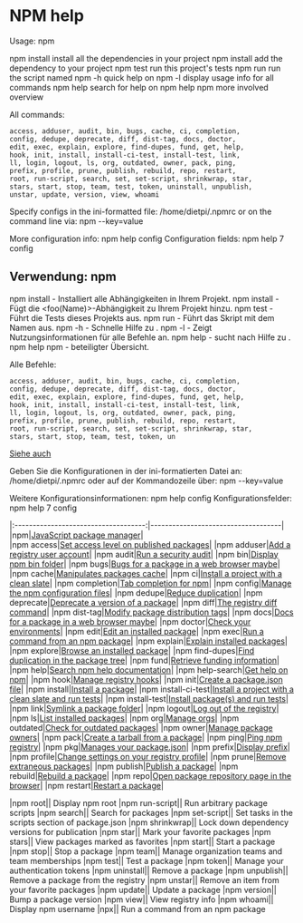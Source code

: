 # NPM help

Usage: npm <command>

npm install        install all the dependencies in your project
npm install <foo>  add the <foo> dependency to your project
npm test           run this project's tests
npm run <foo>      run the script named <foo>
npm <command> -h   quick help on <command>
npm -l             display usage info for all commands
npm help <term>    search for help on <term>
npm help npm       more involved overview

All commands:

    access, adduser, audit, bin, bugs, cache, ci, completion,
    config, dedupe, deprecate, diff, dist-tag, docs, doctor,
    edit, exec, explain, explore, find-dupes, fund, get, help,
    hook, init, install, install-ci-test, install-test, link,
    ll, login, logout, ls, org, outdated, owner, pack, ping,
    prefix, profile, prune, publish, rebuild, repo, restart,
    root, run-script, search, set, set-script, shrinkwrap, star,
    stars, start, stop, team, test, token, uninstall, unpublish,
    unstar, update, version, view, whoami

Specify configs in the ini-formatted file:
    /home/dietpi/.npmrc
or on the command line via: npm <command> --key=value

More configuration info: npm help config
Configuration fields: npm help 7 config




## Verwendung: npm <Befehl> 

npm install - Installiert alle Abhängigkeiten in Ihrem Projekt. 
npm install <foo> - Fügt die <foo(Name)>-Abhängigkeit zu Ihrem Projekt hinzu. 
npm test - Führt die Tests dieses Projekts aus. 
npm run <foo> - Führt das Skript mit dem Namen <foo> aus. 
npm <Befehl> -h - Schnelle Hilfe zu <Befehl>. 
npm -l - Zeigt Nutzungsinformationen für alle Befehle an. 
npm help <Begriff> - sucht nach Hilfe zu <Begriff>. 
npm help npm - beteiligter Übersicht. 

Alle Befehle:

    access, adduser, audit, bin, bugs, cache, ci, completion,
    config, dedupe, deprecate, diff, dist-tag, docs, doctor,
    edit, exec, explain, explore, find-dupes, fund, get, help,
    hook, init, install, install-ci-test, install-test, link,
    ll, login, logout, ls, org, outdated, owner, pack, ping,
    prefix, profile, prune, publish, rebuild, repo, restart,
    root, run-script, search, set, set-script, shrinkwrap, star,
    stars, start, stop, team, test, token, un

[Siehe auch](https://docs.npmjs.com/cli/v7/commands)


Geben Sie die Konfigurationen in der ini-formatierten Datei an:
    /home/dietpi/.npmrc
oder auf der Kommandozeile über: npm <command> --key=value

Weitere Konfigurationsinformationen: npm help config
Konfigurationsfelder: npm help 7 config


|:------------------------------------:|------------------------------------|  
|npm|[JavaScript package manager](https://docs.npmjs.com/cli/v7/commands/npm)|  
|npm access|[Set access level on published packages](https://docs.npmjs.com/cli/v7/commands/npm-access)|
|npm adduser|[Add a registry user account](https://docs.npmjs.com/cli/v7/commands/npm-adduser)|
|npm audit|[Run a security audit](https://docs.npmjs.com/cli/v7/commands/npm-audit)|
|npm bin|[Display npm bin folder](https://docs.npmjs.com/cli/v7/commands/npm-bin)|
|npm bugs|[Bugs for a package in a web browser maybe](https://docs.npmjs.com/cli/v7/commands/npm-bugs)|
|npm cache|[Manipulates packages cache](https://docs.npmjs.com/cli/v7/commands/npm-cache)|
|npm ci|[Install a project with a clean slate](https://docs.npmjs.com/cli/v7/commands/npm-ci)|
|npm completion|[Tab completion for npm](https://docs.npmjs.com/cli/v7/commands/npm-completion)|
|npm config|[Manage the npm configuration files](https://docs.npmjs.com/cli/v7/commands/npm-config)|
|npm dedupe|[Reduce duplication](https://docs.npmjs.com/cli/v7/commands/npm-dedupe)|
|npm deprecate|[Deprecate a version of a package](https://docs.npmjs.com/cli/v7/commands/npm-deprecate)|
|npm diff|[The registry diff command](https://docs.npmjs.com/cli/v7/commands/npm-diff)|
|npm dist-tag|[Modify package distribution tags](https://docs.npmjs.com/cli/v7/commands/npm-dist-tag)|
|npm docs|[Docs for a package in a web browser maybe](https://docs.npmjs.com/cli/v7/commands/npm-docs)|
|npm doctor|[Check your environments](https://docs.npmjs.com/cli/v7/commands/npm-doctor)|
|npm edit|[Edit an installed package](https://docs.npmjs.com/cli/v7/commands/npm-edit)|
|npm exec|[Run a command from an npm package](https://docs.npmjs.com/cli/v7/commands/npm-exec)|
|npm explain|[Explain installed packages](https://docs.npmjs.com/cli/v7/commands/npm-explain)|
|npm explore|[Browse an installed package](https://docs.npmjs.com/cli/v7/commands/npm-explore)|
|npm find-dupes|[Find duplication in the package tree](https://docs.npmjs.com/cli/v7/commands/npm-find-dupes)|
|npm fund|[Retrieve funding information](https://docs.npmjs.com/cli/v7/commands/npm-fund)|
|npm help|[Search npm help documentation](https://docs.npmjs.com/cli/v7/commands/npm-help)|
|npm help-search|[Get help on npm](https://docs.npmjs.com/cli/v7/commands/npm-help-search)|
|npm hook|[Manage registry hooks](https://docs.npmjs.com/cli/v7/commands/npm-hook)|
|npm init|[Create a package.json file](https://docs.npmjs.com/cli/v7/commands/npm-init)|
|npm install|[Install a package](https://docs.npmjs.com/cli/v7/commands/npm-install)|
|npm install-ci-test|[Install a project with a clean slate and run tests](https://docs.npmjs.com/cli/v7/commands/npm-install-ci-test)|
|npm install-test|[Install package(s) and run tests](https://docs.npmjs.com/cli/v7/commands/npm-install-test)|
|npm link|[Symlink a package folder](https://docs.npmjs.com/cli/v7/commands/npm-link)|
|npm logout|[Log out of the registry](https://docs.npmjs.com/cli/v7/commands/npm-logout)|
|npm ls|[List installed packages](https://docs.npmjs.com/cli/v7/commands/npm-ls)|
|npm org|[Manage orgs](https://docs.npmjs.com/cli/v7/commands/npm-org)|
|npm outdated|[Check for outdated packages](https://docs.npmjs.com/cli/v7/commands/npm-outdated)|
|npm owner|[Manage package owners](https://docs.npmjs.com/cli/v7/commands/npm-owner)|
|npm pack|[Create a tarball from a package](https://docs.npmjs.com/cli/v7/commands/npm-pack)|
|npm ping|[Ping npm registry](https://docs.npmjs.com/cli/v7/commands/npm-ping)|
|npm pkg|[Manages your package.json](https://docs.npmjs.com/cli/v7/commands/npm-pkg)|
|npm prefix|[Display prefix](https://docs.npmjs.com/cli/v7/commands/npm-prefix)|
|npm profile|[Change settings on your registry profile](https://docs.npmjs.com/cli/v7/commands/npm-profile)|
|npm prune|[Remove extraneous packages](https://docs.npmjs.com/cli/v7/commands/npm-prune)|
|npm publish|[Publish a package](https://docs.npmjs.com/cli/v7/commands/npm-publish)|
|npm rebuild|[Rebuild a package](https://docs.npmjs.com/cli/v7/commands/npm-rebuild)|
|npm repo|[Open package repository page in the browser](https://docs.npmjs.com/cli/v7/commands/npm-repo)|
|npm restart|[Restart a package](https://docs.npmjs.com/cli/v7/commands/npm-restart)|

|npm root|[]()|
Display npm root
|npm run-script|[]()|
Run arbitrary package scripts
|npm search|[]()|
Search for packages
|npm set-script|[]()|
Set tasks in the scripts section of package.json
|npm shrinkwrap|[]()|
Lock down dependency versions for publication
|npm star|[]()|
Mark your favorite packages
|npm stars|[]()|
View packages marked as favorites
|npm start|[]()|
Start a package
|npm stop|[]()|
Stop a package
|npm team|[]()|
Manage organization teams and team memberships
|npm test|[]()|
Test a package
|npm token|[]()|
Manage your authentication tokens
|npm uninstall|[]()|
Remove a package
|npm unpublish|[]()|
Remove a package from the registry
|npm unstar|[]()|
Remove an item from your favorite packages
|npm update|[]()|
Update a package
|npm version|[]()|
Bump a package version
|npm view|[]()|
View registry info
|npm whoami|[]()|
Display npm username
|npx|[]()|
Run a command from an npm package




